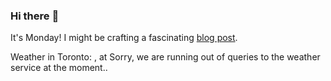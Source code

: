 ### Hi there :wave:

It's Monday! I might be crafting a fascinating [blog post](https://benjaminwuethrich.dev).

Weather in Toronto: , at Sorry, we are running out of queries to the weather service at the moment..
